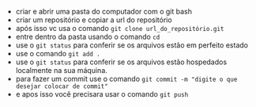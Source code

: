 <ul>
  <li>criar e abrir uma pasta do computador com o git bash</li>
  <li>criar um repositório e copiar a url do repositório</li>
  <li>após isso vc usa o comando <code>git clone url_do_repositório.git</code></li>
  <li>entre dentro da pasta usando o comando <code>cd <nome da pasta></code></li>
  <li>use o <code>git status</code> para conferir se os arquivos estão em perfeito estado</li>
  <li>use o comando <code>git add .</code></li>
  <li>use o <code>git status</code> para conferir se os arquivos estão hospedados localmente na sua máquina.</li>
  <li>para fazer um commit use o comando <code>git commit -m "digite o que desejar colocar de commit"</code></li>
  <li>e apos isso você precisara usar o comando <code>git push</code></li>
</ul>
